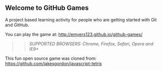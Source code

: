 ## Welcome to GitHub Games

A project based learning activity for people who are getting started with Git and GitHub.

You can play the game at: http://emyers123.github.io/github-games/

>> _*SUPPORTED BROWSERS*: Chrome, Firefox, Safari, Opera and IE9+_

This fun open source game was cloned from: https://github.com/jakesgordon/javascript-tetris
